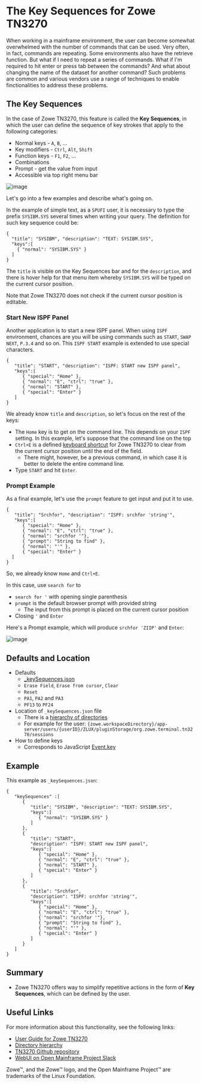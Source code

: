# The Key Sequences for Zowe TN3270

When working in a mainframe environment, the user can become somewhat overwhelmed with the number of commands that can be used. Very often, in fact, commands are repeating. Some environments also have the retrieve function. But what if I need to repeat a series of commands. What if I'm required to hit enter or press tab between the commands? And what about changing the name of the dataset for another command? Such problems are common and various vendors use a range of techniques to enable finctionalities to address these problems.

## The Key Sequences

In the case of Zowe TN3270, this feature is called the **Key Sequences**, in which the user can define the sequence of key strokes that apply to the following categories:

* Normal keys - `A`, `B`, ...
* Key modifiers - `Ctrl`, `Alt`, `Shift`
* Function keys - `F1`, `F2`, ...
* Combinations
* Prompt - get the value from input
* Accessible via top right menu bar

![image](https://github.com/Martin-Zeithaml/TN3270-Keys/assets/66114686/9abb1db1-d151-40d0-bb89-f405f8d9dd32)


Let's go into a few examples and describe what's going on.

In the example of simple text, as a `SPUFI` user, it is necessary to type the prefix `SYSIBM.SYS` several times when writing your query. The definition for such key sequence could be:
```
{
  "title": "SYSIBM", "description": "TEXT: SYSIBM.SYS",
  "keys":[
    { "normal": "SYSIBM.SYS" }
  ]
}
```
The `title` is visible on the Key Sequences bar and for the `description`, and there is hover help for that menu item whereby `SYSIBM.SYS` will be typed on the current cursor position.

Note that Zowe TN3270 does not check if the current cursor position is editable.

### Start New ISPF Panel

Another application is to start a new ISPF panel. When using `ISPF` environment, chances are you will be using commands such as `START`, `SWAP NEXT`, `P.3.4` and so on. This `ISPF START` example is extended to use special characters. 

```
{
   "title": "START", "description": "ISPF: START new ISPF panel",
   "keys":[
      { "special": "Home" },
      { "normal": "E", "ctrl": "true" },
      { "normal": "START" },
      { "special": "Enter" }
   ]
}
```
We already know `title` and `description`, so let's focus on the rest of the keys:
* The `Home` key is to get on the command line.
 This depends on your `ISPF` setting. In this example, let's suppose that the command line on the top
* `Ctrl+E` is a defined [keyboard shortcut](https://docs.zowe.org/stable/user-guide/mvd-3270/#keyboard-shortcuts) for Zowe TN3270 to clear from the current cursor position until the end of the field.
  * There might, however, be a previous command, in which case it is better to delete the entire command line. 
* Type `START` and hit `Enter`.

<!-- I think you need to describe the end result and summarize the benefit. I don't see the purpose of this described. -->

### Prompt Example
As a final example, let's use the `prompt` feature to get input and put it to use.
```
{
   "title": "Srchfor", "description": "ISPF: srchfor 'string'",
   "keys":[
      { "special": "Home" },
      { "normal": "E", "ctrl": "true" },
      { "normal": "srchfor '"},
      { "prompt": "String to find" },
      { "normal": "'" },
      { "special": "Enter" }
  ]
}
```
So, we already know `Home` and `Ctrl+E`.

In this case, use `search for` to <!-- Explain what is being searched -->
* `search for '` with opening single parenthesis
* `prompt` is the default browser prompt with provided string
  * The input from this prompt is placed on the current cursor position
* Closing `'` and `Enter`

Here's a Prompt example, which will produce `srchfor 'ZIIP'` and `Enter`:

![image](https://github.com/Martin-Zeithaml/TN3270-Keys/assets/66114686/d732aeb7-c12b-4eed-a7cf-e4d46d12d97d)

## Defaults and Location

* Defaults
  * [_keySequences.json](https://github.com/zowe/tn3270-ng2/blob/v2.x/staging/config/storageDefaults/sessions/_keySequences.json)
  * `Erase Field`, `Erase from cursor`, `Clear`
  * `Reset`
  * `PA1`, `PA2` and `PA3` 
  * `PF13` to `PF24`
* Location of `_keySequences.json` file
  * There is a [hierarchy of directories](https://docs.zowe.org/stable/user-guide/mvd-configuration/#configuration-directories)
  * For example for the user: `{zowe.workspaceDirectory}/app-server/users/{userID}/ZLUX/pluginStorage/org.zowe.terminal.tn3270/sessions`
* How to define keys
  * Corresponds to JavaScript [Event.key](https://www.toptal.com/developers/keycode)

## Example
This example as `_keySequences.json`:
```
{
   "keySequences" :[
      {
         "title": "SYSIBM", "description": "TEXT: SYSIBM.SYS",
         "keys":[
            { "normal": "SYSIBM.SYS" }
         ]
      },
      {
         "title": "START",
         "description": "ISPF: START new ISPF panel",
         "keys":[
            { "special": "Home" },
            { "normal": "E", "ctrl": "true" },
            { "normal": "START" },
            { "special": "Enter" }
         ]
      },
      {
         "title": "Srchfor",
         "description": "ISPF: srchfor 'string'",
         "keys":[
            { "special": "Home" },
            { "normal": "E", "ctrl": "true" },
            { "normal": "srchfor '"},
            { "prompt": "String to find" },
            { "normal": "'" },
            { "special": "Enter" }
         ]
      }
   ]
}
```
## Summary

* Zowe TN3270 offers way to simplify repetitive actions in the form of **Key Sequences**, which can be defined by the user.

## Useful Links

For more information about this functionality, see the following links:

* [User Guide for Zowe TN3270](https://docs.zowe.org/stable/user-guide/mvd-3270/)
* [Directory hierarchy](https://docs.zowe.org/stable/user-guide/mvd-configuration/#configuration-directories)
* [TN3270 Github repository](https://github.com/zowe/tn3270-ng2/)
* [WebUI on Open Mainframe Project Slack](https://openmainframeproject.slack.com/archives/GGGJPMS4W)

Zowe™, and the Zowe™ logo, and the Open Mainframe Project™ are trademarks of the Linux Foundation.

